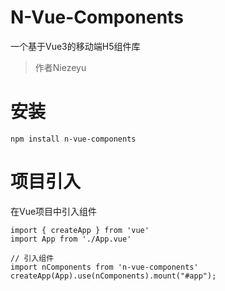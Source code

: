 # N-Vue-Components
一个基于Vue3的移动端H5组件库

> 作者Niezeyu

# 安装

```
npm install n-vue-components
```

# 项目引入
在Vue项目中引入组件
```
import { createApp } from 'vue'
import App from './App.vue'

// 引入组件
import nComponents from 'n-vue-components'
createApp(App).use(nComponents).mount("#app");
```
